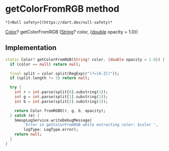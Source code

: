 


# getColorFromRGB method




    *[<Null safety>](https://dart.dev/null-safety)*




[Color](https://api.flutter.dev/flutter/dart-ui/Color-class.html)? getColorFromRGB
([String](https://api.flutter.dev/flutter/dart-core/String-class.html)? color, {[double](https://api.flutter.dev/flutter/dart-core/double-class.html) opacity = 1.0})








## Implementation

```dart
static Color? getColorFromRGB(String? color, {double opacity = 1.0}) {
  if (color == null) return null;

  final split = color.split(RegExp(r"(?=[A-Z])"));
  if (split.length != 3) return null;

  try {
    int r = int.parse(split[0].substring(1));
    int g = int.parse(split[1].substring(1));
    int b = int.parse(split[2].substring(1));

    return Color.fromRGBO(r, g, b, opacity);
  } catch (e) {
    SmeupLogService.writeDebugMessage(
        'Error in getColorFromRGB while extracting color: $color ',
        logType: LogType.error);
    return null;
  }
}
```







